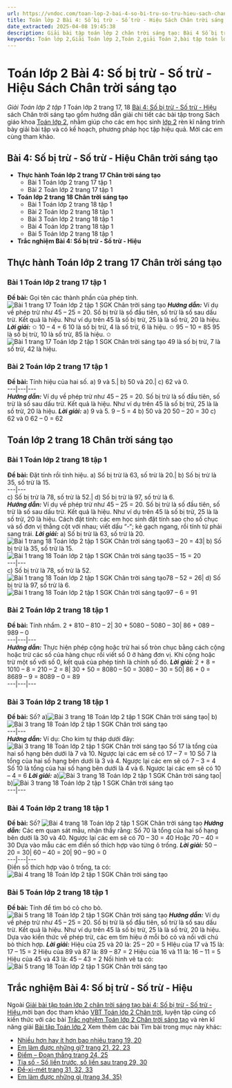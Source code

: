 ```yaml
---
url: https://vndoc.com/toan-lop-2-bai-4-so-bi-tru-so-tru-hieu-sach-chan-troi-sang-tao-234575
title: Toán lớp 2 Bài 4: Số bị trừ - Số trừ - Hiệu Sách Chân trời sáng tạo - Giải Toán lớp 2 tập 1 - VnDoc.com
date_extracted: 2025-04-08 19:45:38
description: Giải bài tập toán lớp 2 chân trời sáng tạo: Bài 4 Số bị trừ - Số trừ - Hiệu sách Chân trời sáng tạo với hướng dẫn chi tiết lời giải giúp cho các em học sinh tham khảo, ôn tập, củng cố kỹ năng giải Toán lớp 2.
keywords: Toán lớp 2,Giải Toán lớp 2,Toán 2,giải Toán 2,bài tập toán lớp 2,toan lop 2,toán lớp 2 tập 1,toán lớp 2 tập 2,toán 2 tập 1,toán 2 tập 2,học toán lớp 2,toán lớp 2 sách Chân trời,toán lớp 2 chân trời sáng tạo,Sách giáo khoa lớp 2 Chân trời sáng tạo,giải toán lớp 2 chân trời sáng tạo,Giải Toán lớp 2 bài 4,số bị trừ,số trừ,hiệu,giải bài tập toán lớp 2 chân trời sáng tạo
---
```


# Toán lớp 2 Bài 4: Số bị trừ - Số trừ - Hiệu Sách Chân trời sáng tạo
 _Giải Toán lớp 2 tập 1_
Toán lớp 2 trang 17, 18 [Bài 4: Số bị trừ - Số trừ - Hiệu](<https://vndoc.com/toan-lop-2-bai-4-so-bi-tru-so-tru-hieu-sach-chan-troi-sang-tao-234575>) sách Chân trời sáng tạo gồm hướng dẫn giải chi tiết các bài tập trong Sách giáo khoa [Toán lớp 2](<https://vndoc.com/toan-lop2> "Toán lớp 2"), nhằm giúp cho các em học sinh [lớp 2](<https://vndoc.com/tai-lieu-hoc-tap-lop2>) rèn kĩ năng trình bày giải bài tập và có kế hoạch, phương pháp học tập hiệu quả. Mời các em cùng tham khảo.
## **Bài 4: Số bị trừ - Số trừ - Hiệu Chân trời sáng tạo**
  * **Thực hành Toán lớp 2 trang 17 Chân trời sáng tạo**
    * Bài 1 Toán lớp 2 trang 17 tập 1
    * Bài 2 Toán lớp 2 trang 17 tập 1
  * **Toán lớp 2 trang 18 Chân trời sáng tạo**
    * Bài 1 Toán lớp 2 trang 18 tập 1
    * Bài 2 Toán lớp 2 trang 18 tập 1
    * Bài 3 Toán lớp 2 trang 18 tập 1
    * Bài 4 Toán lớp 2 trang 18 tập 1
    * Bài 5 Toán lớp 2 trang 18 tập 1
  * **Trắc nghiệm Bài 4: Số bị trừ - Số trừ - Hiệu**

## Thực hành Toán lớp 2 trang 17 Chân trời sáng tạo
### Bài 1 Toán lớp 2 trang 17 tập 1
**Đề bài:** Gọi tên các thành phần của phép tính.
![Bài 1 trang 17 Toán lớp 2 tập 1 SGK Chân trời sáng tạo](https://i.vdoc.vn/data/image/2021/05/28/bai-1-toan-lop-2-trang-17-tap-1-chan-troi-anh-so-1.jpg)
_**Hướng dẫn:**_
Ví dụ về phép trừ như 45 – 25 = 20. Số bị trừ là số đầu tiên, số trừ là số sau dấu trừ. Kết quả là hiệu.
Như ví dụ trên 45 là số bị trừ, 25 là là số trừ, 20 là hiệu.
_**Lời giải:**_
✩ 10 – 4 = 6
10 là số bị trừ, 4 là số trừ, 6 là hiệu.
✩ 95 – 10 = 85
95 là số bị trừ, 10 là số trừ, 85 là hiệu.
✩ ![Bài 1 trang 17 Toán lớp 2 tập 1 SGK Chân trời sáng tạo](https://i.vdoc.vn/data/image/2021/05/28/bai-1-toan-lop-2-trang-17-tap-1-chan-troi-anh-so-2.jpg)
49 là số bị trừ, 7 là số trừ, 42 là hiệu.
### Bài 2 Toán lớp 2 trang 17 tập 1
**Đề bài:** Tính hiệu của hai số.
a\) 9 và 5.| b\) 50 và 20.| c\) 62 và 0.  
---|---|---  
_**Hướng dẫn:**_
Ví dụ về phép trừ như 45 – 25 = 20. Số bị trừ là số đầu tiên, số trừ là số sau dấu trừ. Kết quả là hiệu.
Như ví dụ trên 45 là số bị trừ, 25 là là số trừ, 20 là hiệu.
_**Lời giải:**_
a\) 9 và 5.
9 – 5 = 4
b\) 50 và 20
50 – 20 = 30
c\) 62 và 0
62 – 0 = 62
## Toán lớp 2 trang 18 Chân trời sáng tạo
### Bài 1 Toán lớp 2 trang 18 tập 1
**Đề bài:** Đặt tính rồi tính hiệu.
a\) Số bị trừ là 63, số trừ là 20.| b\) Số bị trừ là 35, số trừ là 15.  
---|---  
c\) Số bị trừ là 78, số trừ là 52.| d\) Số bị trừ là 97, số trừ là 6.  
_**Hướng dẫn:**_
Ví dụ về phép trừ như 45 – 25 = 20. Số bị trừ là số đầu tiên, số trừ là số sau dấu trừ. Kết quả là hiệu.
Như ví dụ trên 45 là số bị trừ, 25 là là số trừ, 20 là hiệu.
Cách đặt tính: các em học sinh đặt tính sao cho số chục và số đơn vị thẳng cột với nhau; viết dấu “-“; kẻ gạch ngang, rồi tính từ phải sang trái.
_**Lời giải:**_
a\) Số bị trừ là 63, số trừ là 20.![Bài 1 trang 18 Toán lớp 2 tập 1 SGK Chân trời sáng tạo](https://i.vdoc.vn/data/image/2021/05/28/bai-1-toan-lop-2-trang-18-tap-1-chan-troi-anh-so-1.jpg)63 – 20 = 43| b\) Số bị trừ là 35, số trừ là 15.![Bài 1 trang 18 Toán lớp 2 tập 1 SGK Chân trời sáng tạo](https://i.vdoc.vn/data/image/2021/05/28/bai-1-toan-lop-2-trang-18-tap-1-chan-troi-anh-so-2.jpg)35 – 15 = 20  
---|---  
c\) Số bị trừ là 78, số trừ là 52.![Bài 1 trang 18 Toán lớp 2 tập 1 SGK Chân trời sáng tạo](https://i.vdoc.vn/data/image/2021/05/28/bai-1-toan-lop-2-trang-18-tap-1-chan-troi-anh-so-3.jpg)78 – 52 = 26| d\) Số bị trừ là 97, số trừ là 6.![Bài 1 trang 18 Toán lớp 2 tập 1 SGK Chân trời sáng tạo](https://i.vdoc.vn/data/image/2021/05/28/bai-1-toan-lop-2-trang-18-tap-1-chan-troi-anh-so-4.jpg)97 – 6 = 91  
### Bài 2 Toán lớp 2 trang 18 tập 1
**Đề bài:** Tính nhẩm.
2 + 810 – 810 – 2| 30 + 5080 – 5080 – 30| 86 + 089 – 989 – 0  
---|---|---  
 _**Hướng dẫn:**_
Thực hiện phép cộng hoặc trừ hai số tròn chục bằng cách cộng hoặc trừ các số của hàng chục rồi viết số 0 ở hàng đơn vị.
Khi cộng hoặc trừ một số với số 0, kết quả của phép tính là chính số đó.
_**Lời giải:**_
2 + 8 = 1010 – 8 = 210 – 2 = 8| 30 + 50 = 8080 – 50 = 3080 – 30 = 50| 86 + 0 = 8689 – 9 = 8089 – 0 = 89  
---|---|---  
### Bài 3 Toán lớp 2 trang 18 tập 1
**Đề bài:** Số?
a\)![Bài 3 trang 18 Toán lớp 2 tập 1 SGK Chân trời sáng tạo](https://i.vdoc.vn/data/image/2021/05/28/bai-3-toan-lop-2-trang-18-tap-1-chan-troi-anh-so-1.jpg)| b\)![Bài 3 trang 18 Toán lớp 2 tập 1 SGK Chân trời sáng tạo](https://i.vdoc.vn/data/image/2021/05/28/bai-3-toan-lop-2-trang-18-tap-1-chan-troi-anh-so-2.jpg)  
---|---  
_**Hướng dẫn:**_
Ví dụ: Cho kim tự tháp dưới đây:
![Bài 3 trang 18 Toán lớp 2 tập 1 SGK Chân trời sáng tạo](https://i.vdoc.vn/data/image/2021/05/28/bai-3-toan-lop-2-trang-18-tap-1-chan-troi-anh-so-3.jpg)
Số 17 là tổng của hai số hạng bên dưới là 7 và 10. Ngược lại các em sẽ có 17 – 7 = 10
Số 7 là tổng của hai số hạng bên dưới là 3 và 4. Ngược lại các em sẽ có 7 – 3 = 4
Số 10 là tổng của hai số hạng bên dưới là 4 và 6. Ngược lại các em sẽ có 10 – 4 = 6
 _**Lời giải:**_
a\)![Bài 3 trang 18 Toán lớp 2 tập 1 SGK Chân trời sáng tạo](https://i.vdoc.vn/data/image/2021/05/28/bai-3-toan-lop-2-trang-18-tap-1-chan-troi-anh-so-4.jpg)| b\)![Bài 3 trang 18 Toán lớp 2 tập 1 SGK Chân trời sáng tạo](https://i.vdoc.vn/data/image/2021/05/28/bai-3-toan-lop-2-trang-18-tap-1-chan-troi-anh-so-5.jpg)  
---|---  
### Bài 4 Toán lớp 2 trang 18 tập 1
**Đề bài:** Số?
![Bài 4 trang 18 Toán lớp 2 tập 1 SGK Chân trời sáng tạo](https://i.vdoc.vn/data/image/2021/05/28/bai-4-toan-lop-2-trang-18-tap-1-chan-troi-anh-so-1.jpg)
_**Hướng dẫn:**_
Các em quan sát mẫu, nhận thấy rằng:
Số 70 là tổng của hai số hạng bên dưới là 30 và 40. Ngược lại các em sẽ có 70 – 30 = 40
Hoặc 70 – 40 = 30
Dựa vào mẫu các em điền số thích hợp vào từng ô trống.
_**Lời giải:**_
50 – 20 = 30| 60 – 40 = 20| 90 – 90 = 0  
---|---|---  
Điền số thích hợp vào ô trống, ta có:
![Bài 4 trang 18 Toán lớp 2 tập 1 SGK Chân trời sáng tạo](https://i.vdoc.vn/data/image/2021/05/28/bai-4-toan-lop-2-trang-18-tap-1-chan-troi-anh-so-2.jpg)
### Bài 5 Toán lớp 2 trang 18 tập 1
**Đề bài:** Tính để tìm bó cỏ cho bò.
![Bài 5 trang 18 Toán lớp 2 tập 1 SGK Chân trời sáng tạo](https://i.vdoc.vn/data/image/2021/05/28/bai-5-toan-lop-2-trang-18-tap-1-chan-troi-anh-so-1.jpg)
_**Hướng dẫn:**_
Ví dụ về phép trừ như 45 – 25 = 20. Số bị trừ là số đầu tiên, số trừ là số sau dấu trừ. Kết quả là hiệu.
Như ví dụ trên 45 là số bị trừ, 25 là là số trừ, 20 là hiệu.
Dựa vào kiến thức về phép trừ, các em tìm hiệu ở mỗi bó cỏ và nối với chú bò thích hợp.
_**Lời giải:**_
Hiệu của 25 và 20 là: 25 – 20 = 5
HIệu của 17 và 15 là: 17 – 15 = 2
Hiệu của 89 và 87 là: 89 – 87 = 2
Hiệu của 16 và 11 là: 16 – 11 = 5
Hiệu của 45 và 43 là: 45 – 43 = 2
Nối hình vẽ ta có:
![Bài 5 trang 18 Toán lớp 2 tập 1 SGK Chân trời sáng tạo](https://i.vdoc.vn/data/image/2021/05/28/bai-5-toan-lop-2-trang-18-tap-1-chan-troi-anh-so-2.jpg)
## Trắc nghiệm Bài 4: Số bị trừ - Số trừ - Hiệu
Ngoài [Giải bài tập toán lớp 2 chân trời sáng tạo bài 4: Số bị trừ - Số trừ - Hiệu](<https://vndoc.com/toan-lop-2-bai-4-so-bi-tru-so-tru-hieu-sach-chan-troi-sang-tao-234575>),mời bạn đọc tham khảo [VBT Toán lớp 2 Chân trời](<https://vndoc.com/vo-bai-tap-toan-lop-2-chan-troi-sang-tao> "VBT Toán lớp 2 Chân trời"), luyện tập củng cố kiến thức với các bài [Trắc nghiệm Toán lớp 2 Chân trời sáng tạo](<https://vndoc.com/trac-nghiem-toan-lop-2-chan-troi-sang-tao> "Trắc nghiệm Toán lớp 2 Chân trời sáng tạo") và rèn kĩ năng giải [Bài tập Toán lớp 2](<https://vndoc.com/bai-tap-toan-lop2> "Bài tập Toán lớp 2")
Xem thêm các bài Tìm bài trong mục này khác:
  * [Nhiều hơn hay ít hơn bao nhiêu trang 19, 20](</toan-lop-2-bai-5-nhieu-hon-hay-it-hon-bao-nhieu-sach-chan-troi-sang-tao-234829>)
  * [Em làm được những gì? trang 21, 22, 23](</toan-lop-2-bai-em-lam-duoc-nhung-gi-sach-chan-troi-sang-tao-234830>)
  * [Điểm – Đoạn thẳng trang 24, 25](</toan-lop-2-bai-7-diem-doan-thang-sach-chan-troi-sang-tao-234874>)
  * [ Tia số - Số liền trước, số liền sau trang 29, 30](</toan-lop-2-bai-7-tia-so-so-lien-truoc-so-lien-sau-sach-chan-troi-sang-tao-236002>)
  * [Đề-xi-mét trang 31, 32, 33](</toan-lop-2-bai-8-de-xi-met-sach-chan-troi-sang-tao-236008>)
  * [ Em làm được những gì \(trang 34, 35\)](</toan-lop-2-bai-em-lam-duoc-nhung-gi-trang-34-35-chan-troi-sang-tao-236011>)

